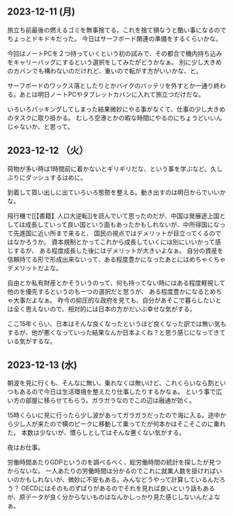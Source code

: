 ## 2023-12-11 (月)

旅立ち前最後の燃えるゴミを無事捨てる。これを捨て損なうと酷い事になるのでちょっとドキドキだった。
今日はサーフボード関連の準備をするくらいかな。

今回はノートPCを２つ持っていくという初の試みで、その都合で機内持ち込みをキャリーバッグにするという選択をしてみたがどうかなぁ。
別に少し大きめのカバンでも構わないのだけれど、重いので転がす方がいいかな、と。

サーフボードのワックス落としたりとかバイクのバッテリを外すとか一通り終わる。あとは明日ノートPCやタブレットカバンに入れて旅立つだけだな。

いろいろパッキングしてしまった結果微妙にやる事がなくて、仕事の少し大きめのタスクに取り掛かる。
むしろ空港とかの暇な時間にやるのにちょうどいいんじゃないか、と思って。

## 2023-12-12 （火）

荷物が多い時は1時間前に着かないとギリギリだな、という事を学ぶなど。久しぶりにダッシュするはめに。

到着して買い出しに出ていろいろ態勢を整える。動き出すのは明日からでいいかな。

飛行機で[[【書籍】人口大逆転]]を読んでいて思ったのだが、中国は発展途上国としては成長していって良い国という面もあったかもしれないが、中所得国になって先進国に近い所まで来ると、
国民の視点ではデメリットが目立ってくるのではなかろうか。
資本規制とかってこれから成長していくには別にいいかって感じするが、
ある程度成長した後にはデメリットが大きいよなぁ。
自分の資産を信頼持てる形で形成出来ないって、ある程度豊かになったあとにはめちゃくちゃデメリットだよな。

自由とか私有財産とかそういうのって、何も持ってない時にはある程度軽視して他のを優先するというのも一つの選択だと思うが、
ある程度豊かになるとめちゃ大事だよなぁ。
昨今の抑圧的な政府を見ても、自分があそこで暮らしたいとは全く思えないので、相対的には日本の方がだいぶ幸せな気がする。

ここ15年くらい、日本はそんな良くなったというほど良くなった訳では無い気もするが、他が悪くなっていった結果なんか日本よくね？と思う感じになってきている気がするな。

## 2023-12-13 (水)

朝波を見に行くも、そんなに無い。乗れなくは無いけど、これくらいなら割といつもあるので今日は生活環境を整えたり仕事したりするかなぁ。
という事で広い方の部屋に移らせてもらう。ガラガラなのでこの辺は融通が効く。

15時くらいに見に行ったら少し波があってガラガラだったので海に入る。途中から少し人が来たので横のピークに移動して乗ってたが何本かはそこそこのに乗れた。
本数は少ないが、慣らしとしてはそんな悪くない気がする。

夜はお仕事。

労働時間あたりGDPというのを調べるべく、総労働時間の統計を探したが見つからないな。
一人あたりの労働時間は分かるのでこれに就業人数を掛ければいいのかもしれないが、微妙に不安もある。みんなどうやって計算しているんだろう？
OECDにはそのものずばりがあるのでそれを見れば良いという話もあるが、原データが良く分からないものはなんかしっかり見た感じしないんだよなぁ。